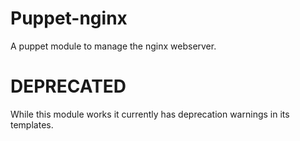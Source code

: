 # Puppet-nginx

A puppet module to manage the nginx webserver.

# DEPRECATED #

While this module works it currently has deprecation warnings in its templates.
